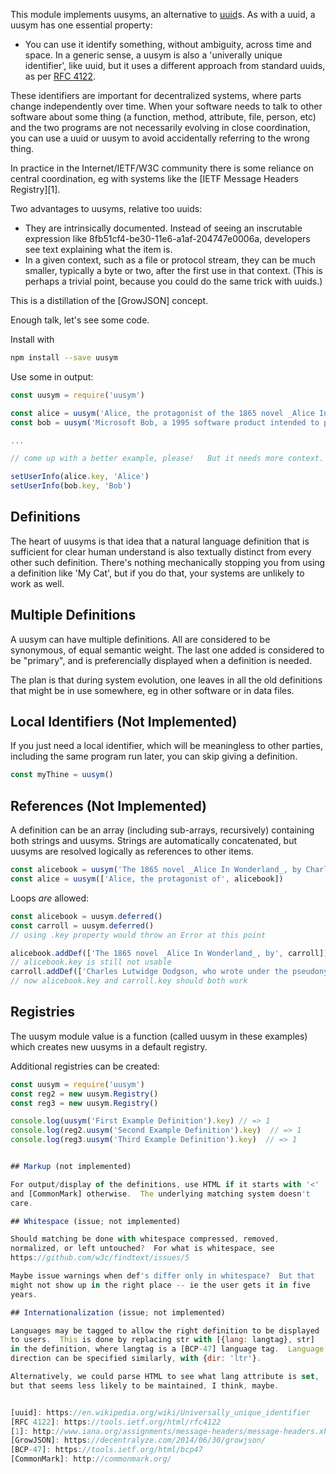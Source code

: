 This module implements uusyms, an alternative to
[uuid](https://en.wikipedia.org/wiki/Universally_unique_identifier)s.
As with a uuid, a uusym has one essential property:

* You can use it identify something, without ambiguity, across time and space.  In a generic sense, a uusym is also a 'univerally unique identifier', like uuid, but it uses a different approach from standard uuids, as per [RFC 4122](https://tools.ietf.org/html/rfc4122).

These identifiers are important for decentralized systems, where parts change independently over time.  When your software needs to talk to other software about some thing (a function, method, attribute, file, person, etc) and the two programs are not necessarily evolving in close coordination, you can use a uuid or uusym to avoid accidentally referring to the wrong thing.

In practice in the Internet/IETF/W3C community there is some reliance on central coordination, eg with systems like the [IETF Message Headers Registry][1].

Two advantages to uusyms, relative too uuids:

* They are intrinsically documented.  Instead of seeing an inscrutable expression like 8fb51cf4-be30-11e6-a1af-204747e0006a, developers see text explaining what the item is.
* In a given context, such as a file or protocol stream, they can be much smaller, typically a byte or two, after the first use in that context.   (This is perhaps a trivial point, because you could do the same trick with uuids.)

This is a distillation of the [GrowJSON] concept.

Enough talk, let's see some code.

Install with
```sh
npm install --save uusym
```

Use some in output:


```js
const uusym = require('uusym')

const alice = uusym('Alice, the protagonist of the 1865 novel _Alice In Wonderland_, by Lewis Carroll.')
const bob = uusym('Microsoft Bob, a 1995 software product intended to provide a more user-friendly interface to Microsoft Windows.')

...

// come up with a better example, please!   But it needs more context.

setUserInfo(alice.key, 'Alice')
setUserInfo(bob.key, 'Bob')
```

## Definitions

The heart of uusyms is that idea that a natural language definition
that is sufficient for clear human understand is also textually
distinct from every other such definition.  There's nothing
mechanically stopping you from using a definition like 'My Cat', but
if you do that, your systems are unlikely to work as well.

## Multiple Definitions

A uusym can have multiple definitions.  All are considered to be
synonymous, of equal semantic weight.  The last one added is
considered to be "primary", and is preferencially displayed when a
definition is needed.

The plan is that during system evolution, one leaves in all the old
definitions that might be in use somewhere, eg in other software or in
data files.

## Local Identifiers (Not Implemented)

If you just need a local identifier, which will be meaningless to
other parties, including the same program run later, you can skip
giving a definition.


```js
const myThine = uusym()
```

## References (Not Implemented)

A definition can be an array (including sub-arrays, recursively)
containing both strings and uusyms.  Strings are automatically
concatenated, but uusyms are resolved logically as references to other
items.

```js
const alicebook = uusym('The 1865 novel _Alice In Wonderland_, by Charles Lutwidge Dodgson, writing under the pseudonym Lewis Carroll')
const alice = uusym(['Alice, the protagonist of', alicebook])
```

Loops _are_ allowed:


```js
const alicebook = uusym.deferred()
const carroll = uusym.deferred()
// using .key property would throw an Error at this point

alicebook.addDef(['The 1865 novel _Alice In Wonderland_, by', carroll])
// alicebook.key is still not usable
carroll.addDef(['Charles Lutwidge Dodgson, who wrote under the pseudonym Lewis Carroll, famous author of', alicebook])
// now alicebook.key and carroll.key should both work
```

## Registries

The uusym module value is a function (called uusym in these examples)
which creates new uusyms in a default registry.

Additional registries can be created:

```js
const uusym = require('uusym')
const reg2 = new uusym.Registry()
const reg3 = new uusym.Registry()

console.log(uusym('First Example Definition').key) // => 1
console.log(reg2.uusym('Second Example Definition').key)  // => 1
console.log(reg3.uusym('Third Example Definition').key)  // => 1


## Markup (not implemented)

For output/display of the definitions, use HTML if it starts with '<'
and [CommonMark] otherwise.  The underlying matching system doesn't
care.

## Whitespace (issue; not implemented)

Should matching be done with whitespace compressed, removed,
normalized, or left untouched?  For what is whitespace, see
https://github.com/w3c/findtext/issues/5

Maybe issue warnings when def's differ only in whitespace?  But that
might not show up in the right place -- ie the user gets it in five
years.

## Internationalization (issue; not implemented)

Languages may be tagged to allow the right definition to be displayed
to users.  This is done by replacing str with [{lang: langtag}, str]
in the definition, where langtag is a [BCP-47] language tag.  Language
direction can be specified similarly, with {dir: 'ltr'}.

Alternatively, we could parse HTML to see what lang attribute is set,
but that seems less likely to be maintained, I think, maybe.


[uuid]: https://en.wikipedia.org/wiki/Universally_unique_identifier
[RFC 4122]: https://tools.ietf.org/html/rfc4122
[1]: http://www.iana.org/assignments/message-headers/message-headers.xhtml
[GrowJSON]: https://decentralyze.com/2014/06/30/growjson/
[BCP-47]: https://tools.ietf.org/html/bcp47
[CommonMark]: http://commonmark.org/